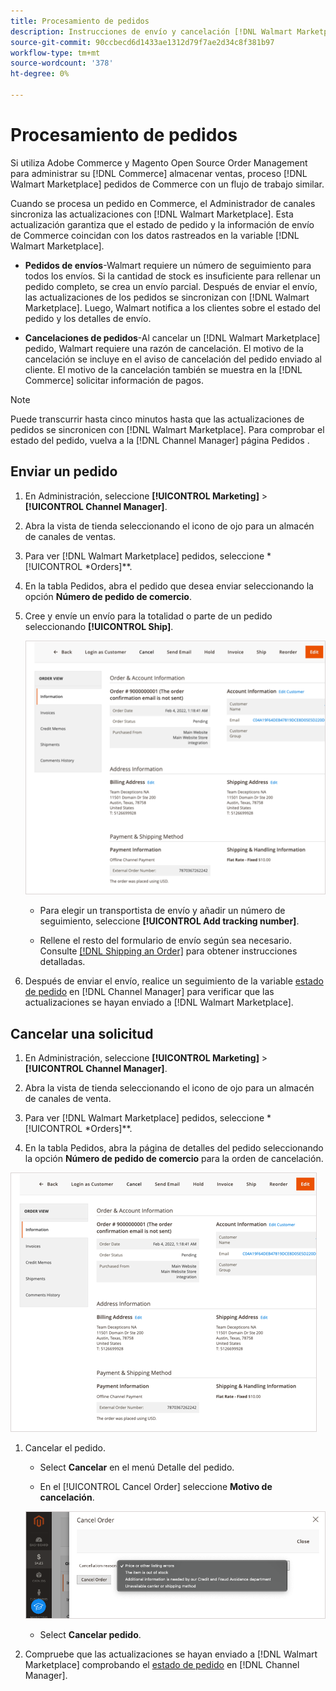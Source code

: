 ```yaml
---
title: Procesamiento de pedidos
description: Instrucciones de envío y cancelación [!DNL Walmart Marketplace] pedidos de Adobe Commerce y Magento Open Source.
source-git-commit: 90ccbecd6d1433ae1312d79f7ae2d34c8f381b97
workflow-type: tm+mt
source-wordcount: '378'
ht-degree: 0%

---
```



# Procesamiento de pedidos

Si utiliza Adobe Commerce y Magento Open Source Order Management para administrar su [!DNL Commerce] almacenar ventas, proceso [!DNL Walmart Marketplace] pedidos de Commerce con un flujo de trabajo similar.

Cuando se procesa un pedido en Commerce, el Administrador de canales sincroniza las actualizaciones con [!DNL Walmart Marketplace]. Esta actualización garantiza que el estado de pedido y la información de envío de Commerce coincidan con los datos rastreados en la variable [!DNL Walmart Marketplace].

* **Pedidos de envíos**-Walmart requiere un número de seguimiento para todos los envíos. Si la cantidad de stock es insuficiente para rellenar un pedido completo, se crea un envío parcial. Después de enviar el envío, las actualizaciones de los pedidos se sincronizan con [!DNL Walmart Marketplace]. Luego, Walmart notifica a los clientes sobre el estado del pedido y los detalles de envío.

* **Cancelaciones de pedidos**-Al cancelar un [!DNL Walmart Marketplace] pedido, Walmart requiere una razón de cancelación. El motivo de la cancelación se incluye en el aviso de cancelación del pedido enviado al cliente. El motivo de la cancelación también se muestra en la [!DNL Commerce] solicitar información de pagos.

>[!NOTE]
>
> Puede transcurrir hasta cinco minutos hasta que las actualizaciones de pedidos se sincronicen con [!DNL Walmart Marketplace]. Para comprobar el estado del pedido, vuelva a la [!DNL Channel Manager] página Pedidos .

## Enviar un pedido

1. En Administración, seleccione **[!UICONTROL Marketing]** > **[!UICONTROL Channel Manager]**.

1. Abra la vista de tienda seleccionando el icono de ojo para un almacén de canales de ventas.

1. Para ver [!DNL Walmart Marketplace] pedidos, seleccione *[!UICONTROL *Orders]**.

1. En la tabla Pedidos, abra el pedido que desea enviar seleccionando la opción **Número de pedido de comercio**.

1. Cree y envíe un envío para la totalidad o parte de un pedido seleccionando **[!UICONTROL Ship]**.

   ![Vista de detalles de un pedido de Walmart Marketplace](assets/order-detail-with-external-order-id.png)

   * Para elegir un transportista de envío y añadir un número de seguimiento, seleccione **[!UICONTROL Add tracking number]**.

   * Rellene el resto del formulario de envío según sea necesario. Consulte [[!DNL Shipping an Order]](https://docs.magento.com/user-guide/sales/order-ship.html) para obtener instrucciones detalladas.

1. Después de enviar el envío, realice un seguimiento de la variable [estado de pedido](manage-orders.md#about-order-status) en [!DNL Channel Manager] para verificar que las actualizaciones se hayan enviado a [!DNL Walmart Marketplace].

## Cancelar una solicitud

1. En Administración, seleccione **[!UICONTROL Marketing]** > **[!UICONTROL Channel Manager]**.

1. Abra la vista de tienda seleccionando el icono de ojo para un almacén de canales de venta.

1. Para ver [!DNL Walmart Marketplace] pedidos, seleccione *[!UICONTROL *Orders]**.

1. En la tabla Pedidos, abra la página de detalles del pedido seleccionando la opción **Número de pedido de comercio** para la orden de cancelación.

![Vista de detalles de un pedido de Walmart Marketplace](assets/order-detail-with-external-order-id.png)

1. Cancelar el pedido.

   * Select **Cancelar** en el menú Detalle del pedido.

   * En el [!UICONTROL Cancel Order] seleccione **Motivo de cancelación**.

   ![Vista de detalles de un pedido de Walmart Marketplace](assets/cancel-order-reason-selector.png)

   * Select **Cancelar pedido**.


1. Compruebe que las actualizaciones se hayan enviado a [!DNL Walmart Marketplace] comprobando el [estado de pedido](manage-orders.md#about-order-status) en [!DNL Channel Manager].
